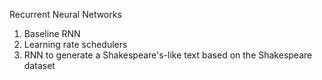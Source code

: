 Recurrent Neural Networks

1. Baseline RNN
2. Learning rate schedulers
3. RNN to generate a Shakespeare's-like text based on the Shakespeare dataset
